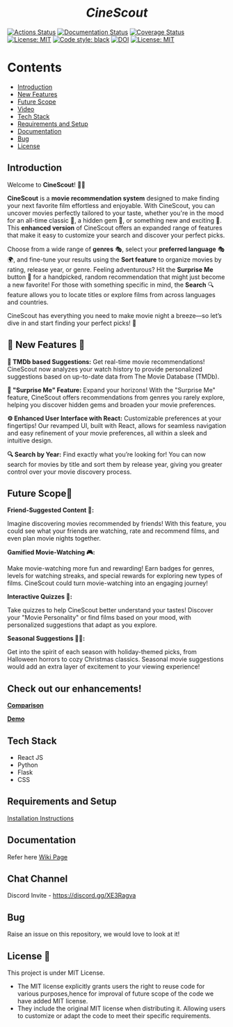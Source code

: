 <p align="center">
<h1 align="center"><i>CineScout</i></h1>

<a href="https://github.com/SoftwareEngg2024/CineScout/actions"><img alt="Actions Status" src="https://github.com/SoftwareEngg2024/CineScout/workflows/test/badge.svg"></a>
<a href="https://softwareengg2024.github.io/CineScout"><img alt="Documentation Status" src="https://img.shields.io/badge/Docs-pydoc-green"></a>
<a href='https://coveralls.io/github/SoftwareEngg2024/CineScout?branch=ver_i'><img src='https://coveralls.io/repos/github/SoftwareEngg2024/CineScout/badge.svg?branch=ver_i' alt='Coverage Status' /></a>
<a href="https://github.com/SoftwareEngg2024/CineScout/blob/ver_i/LICENSE.md"><img alt="License: MIT" src="https://img.shields.io/badge/License-MIT-green"></a>
<a href="https://github.com/psf/black"><img alt="Code style: black" src="https://img.shields.io/badge/code%20style-black-000000.svg"></a>
<a href="https://handle.stage.datacite.org/10.5072/zenodo.125202"><img src="https://sandbox.zenodo.org/badge/DOI/10.5072/zenodo.125202.svg" alt="DOI"></a>
<a href="https://github.com/SoftwareEngg2024/CineScout/blob/ver_i/LICENSE.md"><img alt="License: MIT" src="https://img.shields.io/badge/Style_Checker-Pylance-green"></a>
</p>

<!-- [![DOI](https://sandbox.zenodo.org/badge/720190225.svg)](https://sandbox.zenodo.org/doi/10.5072/zenodo.3401) [![Code Coverage](https://github.com/MadhurDixit13/MovieRecommender/actions/workflows/codecov.yml/badge.svg)](https://github.com/MadhurDixit13/MovieRecommender/actions/workflows/codecov.yml) [![codecov](https://codecov.io/gh/MadhurDixit13/MovieRecommender/graph/badge.svg?token=9NGWAJ7BST)] 
(https://codecov.io/gh/MadhurDixit13/MovieRecommender) -->

# <b>Contents</b>

- [Introduction](https://github.com/SoftwareEngg2024/CineScout/tree/newbr1?tab=readme-ov-file#introduction)<br>
- [New Features](https://github.com/SoftwareEngg2024/CineScout/tree/ver_i?tab=readme-ov-file#-new-features-)
- [Future Scope](https://github.com/SoftwareEngg2024/CineScout/tree/ver_i?tab=readme-ov-file#future-scope)<br>
- [Video](https://github.com/SoftwareEngg2024/CineScout/tree/ver_i?tab=readme-ov-file#video)<br>
- [Tech Stack](https://github.com/SoftwareEngg2024/CineScout/tree/ver_i?tab=readme-ov-file#tech-stack)<br>
- [Requirements and Setup](https://github.com/SoftwareEngg2024/CineScout/tree/ver_i?tab=readme-ov-file#requirements-and-setup)<br>
- [Documentation](https://github.com/SoftwareEngg2024/CineScout/wiki)<br>
- [Bug](https://github.com/SoftwareEngg2024/CineScout/tree/ver_i?tab=readme-ov-file#bug)<br>
- [License](https://github.com/SoftwareEngg2024/CineScout/tree/ver_i?tab=readme-ov-file#license-)


## Introduction 
Welcome to **CineScout**! 🍿✨ 

**CineScout** is a **movie recommendation system** designed to make finding your next favorite film effortless and enjoyable. With CineScout, you can uncover movies perfectly tailored to your taste, whether you're in the mood for an all-time classic 🌟, a hidden gem 💎, or something new and exciting 🎉. This **enhanced version** of CineScout offers an expanded range of features that make it easy to customize your search and discover your perfect picks.

Choose from a wide range of **genres** 🎭, select your **preferred language** 🎭🌍, and fine-tune your results using the **Sort feature** to organize movies by rating, release year, or genre. Feeling adventurous? Hit the **Surprise Me** button 🎲 for a handpicked, random recommendation that might just become a new favorite! For those with something specific in mind, the **Search** 🔍 feature allows you to locate titles or explore films from across languages and countries.

CineScout has everything you need to make movie night a breeze—so let’s dive in and start finding your perfect picks! 🌟

## 🌟 New Features 🌟
**🔄 TMDb based Suggestions:**
Get real-time movie recommendations! CineScout now analyzes your watch history to provide personalized suggestions based on up-to-date data from The Movie Database (TMDb).

**🎲 "Surprise Me" Feature:**
Expand your horizons! With the "Surprise Me" feature, CineScout offers recommendations from genres you rarely explore, helping you discover hidden gems and broaden your movie preferences.

**⚙️ Enhanced User Interface with React:**
Customizable preferences at your fingertips! Our revamped UI, built with React, allows for seamless navigation and easy refinement of your movie preferences, all within a sleek and intuitive design.

**🔍 Search by Year:**
Find exactly what you’re looking for! You can now search for movies by title and sort them by release year, giving you greater control over your movie discovery process.

## Future Scope🚀

**Friend-Suggested Content 🤝:**

Imagine discovering movies recommended by friends! With this feature, you could see what your friends are watching, rate and recommend films, and even plan movie nights together.

**Gamified Movie-Watching 🎮:**

Make movie-watching more fun and rewarding! Earn badges for genres, levels for watching streaks, and special rewards for exploring new types of films. CineScout could turn movie-watching into an engaging journey!

**Interactive Quizzes 📝:**

Take quizzes to help CineScout better understand your tastes! Discover your "Movie Personality" or find films based on your mood, with personalized suggestions that adapt as you explore.

**Seasonal Suggestions 🎃🎄:**

Get into the spirit of each season with holiday-themed picks, from Halloween horrors to cozy Christmas classics. Seasonal movie suggestions would add an extra layer of excitement to your viewing experience!

## Check out our enhancements!

[**Comparison**](https://drive.google.com/file/d/1398eGDBceTI8XGtgwhwj8XWo6CRAhphR/view?usp=sharing) <br>

[**Demo**](https://drive.google.com/file/d/1EVkJBBIjKMmsH0sBl7V_cWwRzyxohqPx/view?usp=drive_link)

## Tech Stack 
- React JS
- Python
- Flask
- CSS


## Requirements and Setup
[Installation Instructions](https://github.com/se-hw1/CineScoutp3/edit/newbr1/INSTALL.md)

## Documentation 
Refer here [Wiki Page](https://github.com/SoftwareEngg2024/CineScout/wiki)

## Chat Channel
Discord Invite - https://discord.gg/XE3Ragva

## Bug
Raise an issue on this repository, we would love to look at it!

## License 📃
This project is under MIT License.
- The MIT license explicitly grants users the right to reuse code for various purposes,hence for improval of future scope of the code we have added MIT license.
- They include the original MIT license when distributing it. Allowing users to customize or adapt the code to meet their specific requirements.
